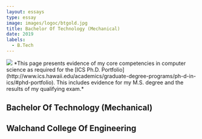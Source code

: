 ```yaml
---
layout: essays  
type: essay
image: images/logoc/btgold.jpg
title: Bachelor Of Technology (Mechanical)  
date: 2019 
labels:
  - B.Tech
---
```


<img class="ui image" src="{{ site.baseurl }}/images/logoc/btgold.jpg ">
*This page presents evidence of my core competencies in computer science as required for the [ICS Ph.D. Portfolio](http://www.ics.hawaii.edu/academics/graduate-degree-programs/ph-d-in-ics/#phd-portfolio). This includes evidence for my M.S. degree and the results of my qualifying exam.*

## Bachelor Of Technology (Mechanical)
## Walchand College Of Engineering
